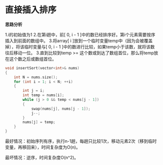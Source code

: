 # 直接插入排序

**思路分析**

1.i的初始值为1
2.在第i趟中，前[ 0, i - 1 ]中的数已经排序好。第i个元素需要按序插入到前面的数组中。
3.将array[ i ]放到一个临时变量temp中（因为会被覆盖掉），将该临时变量与[ 0, i - 1 ]中的数进行比较，如果temp小于该数，就将该数往后移动一位。
3.直到比较到temp >= 这个数或到达了数组首位，那么将temp放在这个数之后或数组首位。

```c
void insertSort(vector<int>& nums)
{
	int N = nums.size();
	for (int i = 1; i < N; ++i)
	{
		int j = i;
		int temp = nums[i];
		while (j > 0 && temp < nums[j - 1])
		{
			swap(nums[j], nums[j - 1]);
			j--;
		}
		nums[j] = temp;
	}
}
```

最好情况：初始序列有序，执行n-1趟，每趟只比较1次，移动元素2次（移到临时变量，再移回来），时间复杂度为O(n)。

最坏情况：逆序，时间复杂度O(n^2)。